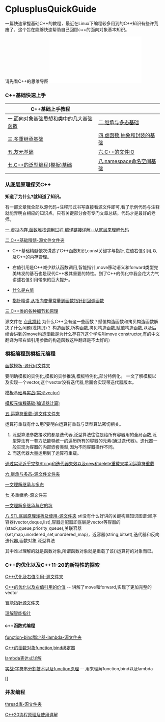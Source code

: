 # CplusplusQuickGuide
一篇快速掌握基础C++的教程，最近在Linux下编程较多用到的C++知识有些许荒废了，这个旨在能够快速帮助自己回顾c++的面向对象基本知识。

请先看C++的思维导图 ![C++基础](./resource/CPP_basic.md)

### C++基础快速上手

| C++基础上手教程                                      |                                         |
| ---------------------------------------------------- | --------------------------------------- |
| [一.面向对象基础思想和类中的几大基础函数](doc/01.md) | [二.继承与多态基础](doc/02.md)          |
| [三.多重继承基础](doc/03.md)                         | [四.虚函数,抽象和封装的基础](doc/04.md) |
| [五.友元基础](doc/05.md)                             | [六.C++的文件IO](doc/06.md)             |
| [七.C++的泛型编程(模板)基础](doc/07.md)              | [八.namespace命名空间基础](doc/08.md)   |

### 从底层原理探究C++

**知道了为什么?就知道了知识。**

有一部文章我全部以源代码+注释形式书写直接看源文件即可,看了示例代码与注释就能弄明白相应的知识点。只有关键部分会有专门文章总结。代码才是最好的老师。

[一.虚拟内存,函数堆栈调用过程,编译链接详解--从底层来理解代码](doc/advance/a1.md)

[二.C++基础精髓-源文件文件夹](https://github.com/helintongh/CplusplusQuickGuide/tree/master/src/01CPP%E5%BF%85%E9%A1%BB%E6%8E%8C%E6%8F%A1%E7%9A%84%E5%9F%BA%E7%A1%80%E7%9F%A5%E8%AF%86%E7%B2%BE%E8%AE%B2)

- C++基础精髓依次讲述了C++函数知识,const关键字与指针,左值右值引用,以及C++的内存管理。

- 右值引用是C++减少默认函数调用,智能指针,move移动语义和forward类型完美转发的基石也是现代C++极其重要的特性。到了C++的优化中我会花大力气讲述右值引用带来的巨大提升。

- [什么是右值](doc/advance/a2.md)
- [指针精讲,从指向变量常量到函数指针到回调函数](doc/advance/a8.md)

[三.C++类的各种细节和原理](doc/advance/a3.md)

源文件在 [点此跳转](https://github.com/helintongh/CplusplusQuickGuide/tree/master/src/02%E7%B1%BB%E5%92%8C%E5%AF%B9%E8%B1%A1%E7%9A%84%E7%BB%86%E8%8A%82%E4%B8%8E%E5%8E%9F%E7%90%86)
为什么C++会有这一些函数？赋值构造函数和拷贝构造函数解决了什么问题(浅拷贝)？ 构造函数,析构函数,拷贝构造函数,赋值构造函数,以及后续会讲到的move构造函数是为什么存在?(这个学名叫move constructor,有的中文翻译为带右值引用参数的构造函数这种翻译是不太好的)

### 模板编程到模板元编程

[函数模板-源代码文件夹](https://github.com/helintongh/CplusplusQuickGuide/tree/master/src/03%E6%A8%A1%E6%9D%BF%E7%BC%96%E7%A8%8B)

要明确模板的实例化,模板的实参推演,模板特例化,部分特例化。 一文了解模板以及实现一个vector,这个vector没有迭代器,后面会实现带迭代器版本。 

[模板基础与实战(实现vector)](doc/advance/a4.md)

[模板元编程基础(编译器计算)](doc/advance/meta_program.md)

[五.运算符重载-源文件文件夹](https://github.com/helintongh/CplusplusQuickGuide/tree/master/src/04%E8%BF%90%E7%AE%97%E7%AC%A6%E9%87%8D%E8%BD%BD)

运算符重载有什么用?要明白运算符重载与泛型算法密切相关。
1. 泛型算法参数接收的都是迭代器,泛型算法往往是给所有容器用的全局函数,泛型算法有一套方法能够统一的遍历所有的容器的元素(通过迭代器)。迭代器一般实现为容器的内部嵌套类型,因为不同容器操作不同。
2. 而迭代器大量运用到了运算符重载。

[通过实现近乎完整String和迭代器失效以及new和delete重载来学习运算符重载](doc/advance/a5.md)

[六.继承与多态-源文件文件夹](https://github.com/helintongh/CplusplusQuickGuide/tree/master/src/05%E7%BB%A7%E6%89%BF%E5%92%8C%E5%A4%9A%E6%80%81)

[一文理解继承与多态](doc/advance/a6.md)

[七.多重继承-源文件夹](https://github.com/helintongh/CplusplusQuickGuide/tree/master/src/06%E5%A4%9A%E9%87%8D%E7%BB%A7%E6%89%BF)

[一文理解多继承与它的坑](doc/advance/a7.md)

[八.STL底层原理浅析及使用-源文件夹](https://github.com/helintongh/CplusplusQuickGuide/tree/master/src/07STL%E5%BA%93%E7%9A%84%E5%BA%95%E5%B1%82%E5%8E%9F%E7%90%86%E4%BB%A5%E5%8F%8A%E4%BD%BF%E7%94%A8)
stl没有什么好讲的关键构建知识图谱:顺序容器(vector,deque,list),容器适配器即底层是vector等容器的(stack,queue,priority_queue),关联容器(set,map,unordered_set,unordered_map)，近容器(string,bitset),迭代器和反向迭代器,函数对象,泛型算法

其中难以理解的就是函数对象,所谓函数对象就是重载了该()运算符的对象而已。

### C++的优化以及C++11-20的新特性的探索

[C++优化及右值引用-源文件夹](https://github.com/helintongh/CplusplusQuickGuide/tree/master/src/08%E4%BC%98%E5%8C%96%E5%AF%B9%E8%B1%A1%E9%AB%98%E6%95%88CPP%E7%BC%96%E7%A8%8B)

[C++的优化以及右值引用的价值](doc/senior/s1.md) -- 讲解了move和forward,实现了更加完整的vector

[智能指针源文件夹](https://github.com/helintongh/CplusplusQuickGuide/tree/master/src/09%E6%99%BA%E8%83%BD%E6%8C%87%E9%92%88)

[理解智能指针](doc/senior/s2.md)

#### c++函数式编程

[function-bind绑定器-lambda-源文件夹](https://github.com/helintongh/CplusplusQuickGuide/tree/master/src/10bind%E7%BB%91%E5%AE%9A%E5%99%A8%E5%92%8Cfunction%E5%87%BD%E6%95%B0%E5%AF%B9%E8%B1%A1)

[C++的函数对象function,bind绑定器](doc/senior/s3.md)

[lambda表达式详解](doc/senior/s4.md)

[实战:字符串分割技术以及function原理](doc/senior/split_str.md) -- 用来理解function,bind以及lambda

[]

### 并发编程

[thread库-源文件夹](https://github.com/helintongh/CplusplusQuickGuide/blob/master/src/11Thread%E5%BA%93/01_1cpp_thread%E7%B1%BB%E7%BC%96%E5%86%99%E5%A4%9A%E7%BA%BF%E7%A8%8B.cpp)

[C++20协程原理及使用详解](doc/senior/coro.md)